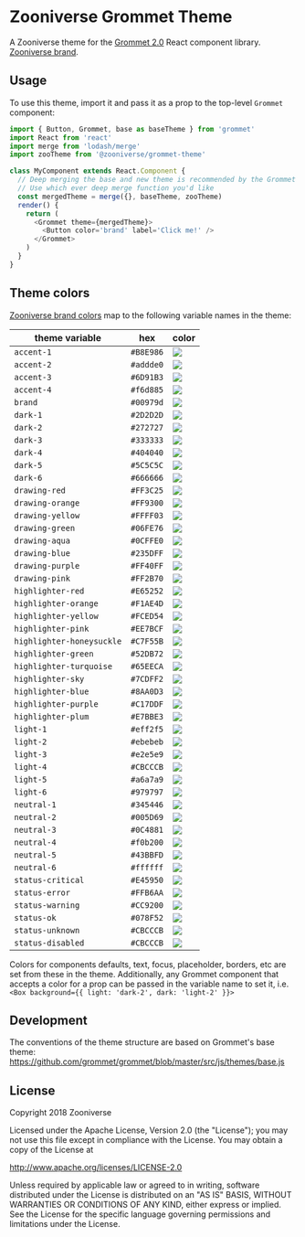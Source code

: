 # Zooniverse Grommet Theme

A Zooniverse theme for the [Grommet 2.0](https://grommet.github.io/) React component library. [Zooniverse brand](https://projects.invisionapp.com/dsm/zooniverse/primary-brand/folder/colors/5bbd0dbcd018e900118186e8).

## Usage

To use this theme, import it and pass it as a prop to the top-level `Grommet` component:

```javascript
import { Button, Grommet, base as baseTheme } from 'grommet'
import React from 'react'
import merge from 'lodash/merge'
import zooTheme from '@zooniverse/grommet-theme'

class MyComponent extends React.Component {
  // Deep merging the base and new theme is recommended by the Grommet team
  // Use which ever deep merge function you'd like
  const mergedTheme = merge({}, baseTheme, zooTheme)
  render() {
    return (
      <Grommet theme={mergedTheme}>
        <Button color='brand' label='Click me!' />
      </Grommet>
    )
  }
}
```

## Theme colors

[Zooniverse brand colors](https://projects.invisionapp.com/dsm/zooniverse/primary-brand/folder/colors/5bbd0dbcd018e900118186e8) map to the following variable names in the theme:

| theme variable | hex | color |
| - | - | - |
| `accent-1` | `#B8E986` | ![](https://via.placeholder.com/80x30.png/B8E986?text=+) |
| `accent-2` | `#addde0` | ![](https://via.placeholder.com/80x30.png/addde0?text=+) |
| `accent-3` | `#6D91B3` | ![](https://via.placeholder.com/80x30.png/6D91B3?text=+) |
| `accent-4` | `#f6d885` | ![](https://via.placeholder.com/80x30.png/f6d885?text=+) |
| `brand` | `#00979d` | ![](https://via.placeholder.com/80x30.png/00979d?text=+) |
| `dark-1` | `#2D2D2D` | ![](https://via.placeholder.com/80x30.png/2D2D2D?text=+) |
| `dark-2` | `#272727` | ![](https://via.placeholder.com/80x30.png/272727?text=+) |
| `dark-3` | `#333333` | ![](https://via.placeholder.com/80x30.png/333333?text=+) |
| `dark-4` | `#404040` | ![](https://via.placeholder.com/80x30.png/404040?text=+) |
| `dark-5` | `#5C5C5C` | ![](https://via.placeholder.com/80x30.png/5C5C5C?text=+) |
| `dark-6` | `#666666` | ![](https://via.placeholder.com/80x30.png/666666?text=+) |
| `drawing-red` | `#FF3C25` | ![](https://via.placeholder.com/80x30.png/FF3C25?text=+) |
| `drawing-orange` | `#FF9300` | ![](https://via.placeholder.com/80x30.png/FF9300?text=+) |
| `drawing-yellow` | `#FFFF03` | ![](https://via.placeholder.com/80x30.png/FFFF03?text=+) |
| `drawing-green` | `#06FE76` | ![](https://via.placeholder.com/80x30.png/06FE76?text=+) |
| `drawing-aqua` | `#0CFFE0` | ![](https://via.placeholder.com/80x30.png/0CFFE0?text=+) |
| `drawing-blue` | `#235DFF` | ![](https://via.placeholder.com/80x30.png/235DFF?text=+) |
| `drawing-purple` | `#FF40FF` | ![](https://via.placeholder.com/80x30.png/FF40FF?text=+) |
| `drawing-pink` | `#FF2B70` | ![](https://via.placeholder.com/80x30.png/FF2B70?text=+) |
| `highlighter-red` | `#E65252` | ![](https://via.placeholder.com/80x30.png/E65252?text=+) |
| `highlighter-orange` | `#F1AE4D` | ![](https://via.placeholder.com/80x30.png/F1AE4D?text=+) |
| `highlighter-yellow` | `#FCED54` | ![](https://via.placeholder.com/80x30.png/FCED54?text=+) |
| `highlighter-pink` | `#EE7BCF` | ![](https://via.placeholder.com/80x30.png/EE7BCF?text=+) |
| `highlighter-honeysuckle` | `#C7F55B` | ![](https://via.placeholder.com/80x30.png/C7F55B?text=+) |
| `highlighter-green` | `#52DB72` | ![](https://via.placeholder.com/80x30.png/52DB72?text=+) |
| `highlighter-turquoise` | `#65EECA` | ![](https://via.placeholder.com/80x30.png/65EECA?text=+) |
| `highlighter-sky` | `#7CDFF2` | ![](https://via.placeholder.com/80x30.png/7CDFF2?text=+) |
| `highlighter-blue` | `#8AA0D3` | ![](https://via.placeholder.com/80x30.png/8AA0D3?text=+) |
| `highlighter-purple` | `#C17DDF` | ![](https://via.placeholder.com/80x30.png/C17DDF?text=+) |
| `highlighter-plum` | `#E7BBE3` | ![](https://via.placeholder.com/80x30.png/E7BBE3?text=+) |
| `light-1` | `#eff2f5` | ![](https://via.placeholder.com/80x30.png/eff2f5?text=+) |
| `light-2` | `#ebebeb` | ![](https://via.placeholder.com/80x30.png/ebebeb?text=+) |
| `light-3` | `#e2e5e9` | ![](https://via.placeholder.com/80x30.png/e2e5e9?text=+) |
| `light-4` | `#CBCCCB` | ![](https://via.placeholder.com/80x30.png/CBCCCB?text=+) |
| `light-5` | `#a6a7a9` | ![](https://via.placeholder.com/80x30.png/a6a7a9?text=+) |
| `light-6` | `#979797` | ![](https://via.placeholder.com/80x30.png/979797?text=+) |
| `neutral-1` | `#345446` | ![](https://via.placeholder.com/80x30.png/345446?text=+) |
| `neutral-2` | `#005D69` | ![](https://via.placeholder.com/80x30.png/005D69?text=+) |
| `neutral-3` | `#0C4881` | ![](https://via.placeholder.com/80x30.png/0C4881?text=+) |
| `neutral-4` | `#f0b200` | ![](https://via.placeholder.com/80x30.png/f0b200?text=+) |
| `neutral-5` | `#43BBFD` | ![](https://via.placeholder.com/80x30.png/43BBFD?text=+) |
| `neutral-6` | `#ffffff` | ![](https://via.placeholder.com/80x30.png/ffffff?text=+)
| `status-critical` | `#E45950` | ![](https://via.placeholder.com/80x30.png/E45950?text=+) |
| `status-error` | `#FFB6AA` | ![](https://via.placeholder.com/80x30.png/FFB6AA?text=+) |
| `status-warning` | `#CC9200` | ![](https://via.placeholder.com/80x30.png/CC9200?text=+) |
| `status-ok` | `#078F52` | ![](https://via.placeholder.com/80x30.png/078F52?text=+) |
| `status-unknown` | `#CBCCCB` | ![](https://via.placeholder.com/80x30.png/CBCCCB?text=+) |
| `status-disabled` | `#CBCCCB` | ![](https://via.placeholder.com/80x30.png/CBCCCB?text=+) |

Colors for components defaults, text, focus, placeholder, borders, etc are set from these in the theme. Additionally, any Grommet component that accepts a color for a prop can be passed in the variable name to set it, i.e. `<Box background={{ light: 'dark-2', dark: 'light-2' }}>`

## Development

The conventions of the theme structure are based on Grommet's base theme: https://github.com/grommet/grommet/blob/master/src/js/themes/base.js

## License

Copyright 2018 Zooniverse

Licensed under the Apache License, Version 2.0 (the "License");
you may not use this file except in compliance with the License.
You may obtain a copy of the License at

http://www.apache.org/licenses/LICENSE-2.0

Unless required by applicable law or agreed to in writing, software
distributed under the License is distributed on an "AS IS" BASIS,
WITHOUT WARRANTIES OR CONDITIONS OF ANY KIND, either express or implied.
See the License for the specific language governing permissions and
limitations under the License.

